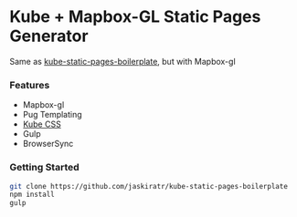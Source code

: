 # Kube + Mapbox-GL Static Pages Generator
Same as [kube-static-pages-boilerplate](https://github.com/jaskiratr/kube-static-pages-boilerplate), but with Mapbox-gl
### Features
- Mapbox-gl
- Pug Templating
- [Kube CSS](https://imperavi.com/kube/)
- Gulp
- BrowserSync

### Getting Started

```sh
git clone https://github.com/jaskiratr/kube-static-pages-boilerplate
npm install
gulp
```
